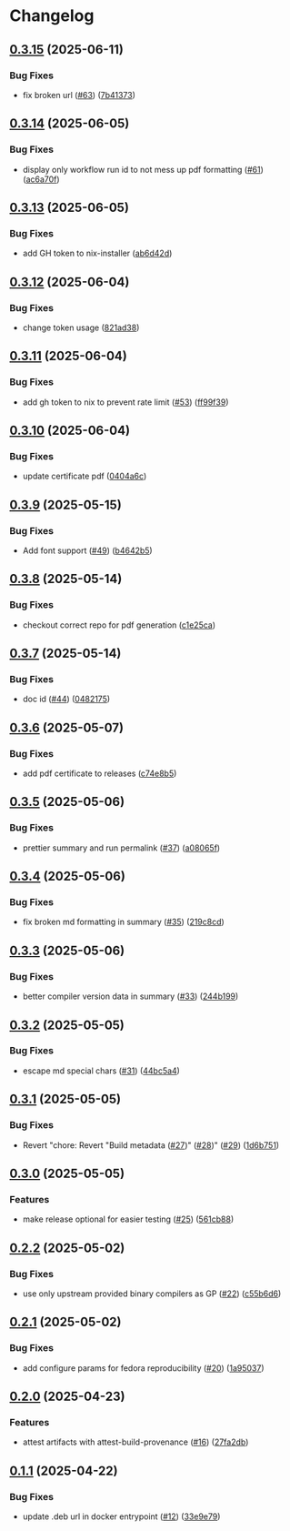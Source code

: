 # Changelog

## [0.3.15](https://github.com/chains-project/ddc4cd/compare/v0.3.14...v0.3.15) (2025-06-11)


### Bug Fixes

* fix broken url ([#63](https://github.com/chains-project/ddc4cd/issues/63)) ([7b41373](https://github.com/chains-project/ddc4cd/commit/7b41373a3cd8ade429ac74eae38296dba8a68e96))

## [0.3.14](https://github.com/chains-project/ddc4cd/compare/v0.3.13...v0.3.14) (2025-06-05)


### Bug Fixes

* display only workflow run id to not mess up pdf formatting ([#61](https://github.com/chains-project/ddc4cd/issues/61)) ([ac6a70f](https://github.com/chains-project/ddc4cd/commit/ac6a70f351d97a5fe48422e177c4c6fba3627f01))

## [0.3.13](https://github.com/chains-project/ddc4cd/compare/v0.3.12...v0.3.13) (2025-06-05)


### Bug Fixes

* add GH token to nix-installer ([ab6d42d](https://github.com/chains-project/ddc4cd/commit/ab6d42d1ed7c1f09e7100752bce7977118ef18dd))

## [0.3.12](https://github.com/chains-project/ddc4cd/compare/v0.3.11...v0.3.12) (2025-06-04)


### Bug Fixes

* change token usage ([821ad38](https://github.com/chains-project/ddc4cd/commit/821ad38e135ee6b0f76c9c68cc32aed2168a7991))

## [0.3.11](https://github.com/chains-project/ddc4cd/compare/v0.3.10...v0.3.11) (2025-06-04)


### Bug Fixes

* add gh token to nix to prevent rate limit ([#53](https://github.com/chains-project/ddc4cd/issues/53)) ([ff99f39](https://github.com/chains-project/ddc4cd/commit/ff99f3917be727d2df71af6492583a5ab00a8bc5))

## [0.3.10](https://github.com/chains-project/ddc4cd/compare/v0.3.9...v0.3.10) (2025-06-04)


### Bug Fixes

* update certificate pdf ([0404a6c](https://github.com/chains-project/ddc4cd/commit/0404a6c9f0e87d4d6b76e449fc4d8d6e16e5ed6e))

## [0.3.9](https://github.com/chains-project/ddc4cd/compare/v0.3.8...v0.3.9) (2025-05-15)


### Bug Fixes

* Add font support ([#49](https://github.com/chains-project/ddc4cd/issues/49)) ([b4642b5](https://github.com/chains-project/ddc4cd/commit/b4642b59bd733b4a53dee930ce5a5855feff20e0))

## [0.3.8](https://github.com/chains-project/ddc4cd/compare/v0.3.7...v0.3.8) (2025-05-14)


### Bug Fixes

* checkout correct repo for pdf generation ([c1e25ca](https://github.com/chains-project/ddc4cd/commit/c1e25cacea07df8b11f690dcf1b5327c133e3158))

## [0.3.7](https://github.com/chains-project/ddc4cd/compare/v0.3.6...v0.3.7) (2025-05-14)


### Bug Fixes

* doc id ([#44](https://github.com/chains-project/ddc4cd/issues/44)) ([0482175](https://github.com/chains-project/ddc4cd/commit/0482175e695ed9aaf48d8516fa07c2a1fbd8e77d))

## [0.3.6](https://github.com/chains-project/ddc4cd/compare/v0.3.5...v0.3.6) (2025-05-07)


### Bug Fixes

* add pdf certificate to releases ([c74e8b5](https://github.com/chains-project/ddc4cd/commit/c74e8b5215fe7a8af79edec7b74bc25f338cafde))

## [0.3.5](https://github.com/chains-project/ddc4cd/compare/v0.3.4...v0.3.5) (2025-05-06)


### Bug Fixes

* prettier summary and run permalink ([#37](https://github.com/chains-project/ddc4cd/issues/37)) ([a08065f](https://github.com/chains-project/ddc4cd/commit/a08065f83191664bcd974532eaf794a6af0ec922))

## [0.3.4](https://github.com/chains-project/ddc4cd/compare/v0.3.3...v0.3.4) (2025-05-06)


### Bug Fixes

* fix broken md formatting in summary ([#35](https://github.com/chains-project/ddc4cd/issues/35)) ([219c8cd](https://github.com/chains-project/ddc4cd/commit/219c8cd95622ee7fe1db99c3430be81d4dc0e80e))

## [0.3.3](https://github.com/chains-project/ddc4cd/compare/v0.3.2...v0.3.3) (2025-05-06)


### Bug Fixes

* better compiler version data in summary ([#33](https://github.com/chains-project/ddc4cd/issues/33)) ([244b199](https://github.com/chains-project/ddc4cd/commit/244b19995da5cb2ac1abd17b6c6fe8ddebf26d93))

## [0.3.2](https://github.com/chains-project/ddc4cd/compare/v0.3.1...v0.3.2) (2025-05-05)


### Bug Fixes

* escape md special chars ([#31](https://github.com/chains-project/ddc4cd/issues/31)) ([44bc5a4](https://github.com/chains-project/ddc4cd/commit/44bc5a42bd5d2d9f11e5ff4242ba20cfe59ef95e))

## [0.3.1](https://github.com/chains-project/ddc4cd/compare/v0.3.0...v0.3.1) (2025-05-05)


### Bug Fixes

* Revert "chore: Revert "Build metadata ([#27](https://github.com/chains-project/ddc4cd/issues/27))" ([#28](https://github.com/chains-project/ddc4cd/issues/28))" ([#29](https://github.com/chains-project/ddc4cd/issues/29)) ([1d6b751](https://github.com/chains-project/ddc4cd/commit/1d6b7516c07f6d14cf09aca5ea4a9984f2e5b067))

## [0.3.0](https://github.com/chains-project/ddc4cd/compare/v0.2.2...v0.3.0) (2025-05-05)


### Features

* make release optional for easier testing ([#25](https://github.com/chains-project/ddc4cd/issues/25)) ([561cb88](https://github.com/chains-project/ddc4cd/commit/561cb88d374a6ad3fa750f5dc8a0d955a49da24e))

## [0.2.2](https://github.com/chains-project/ddc4cd/compare/v0.2.1...v0.2.2) (2025-05-02)


### Bug Fixes

* use only upstream provided binary compilers as GP ([#22](https://github.com/chains-project/ddc4cd/issues/22)) ([c55b6d6](https://github.com/chains-project/ddc4cd/commit/c55b6d652e2e833a1c170d91fd456d79c8149898))

## [0.2.1](https://github.com/chains-project/ddc4cd/compare/v0.2.0...v0.2.1) (2025-05-02)


### Bug Fixes

* add configure params for fedora reproducibility ([#20](https://github.com/chains-project/ddc4cd/issues/20)) ([1a95037](https://github.com/chains-project/ddc4cd/commit/1a950379062c75354b96e54119295358923c3612))

## [0.2.0](https://github.com/chains-project/ddc4cd/compare/v0.1.1...v0.2.0) (2025-04-23)


### Features

* attest artifacts with attest-build-provenance ([#16](https://github.com/chains-project/ddc4cd/issues/16)) ([27fa2db](https://github.com/chains-project/ddc4cd/commit/27fa2dbb459893e13fc758d52d99042f646fc1fc))

## [0.1.1](https://github.com/chains-project/ddc4cd/compare/v0.1.0...v0.1.1) (2025-04-22)


### Bug Fixes

* update .deb url in docker entrypoint ([#12](https://github.com/chains-project/ddc4cd/issues/12)) ([33e9e79](https://github.com/chains-project/ddc4cd/commit/33e9e79e44f4e513eba07bae3cf5da0682d965d5))
